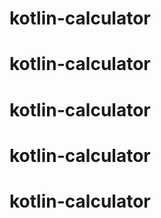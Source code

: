 # kotlin-calculator
# kotlin-calculator
# kotlin-calculator
# kotlin-calculator
# kotlin-calculator
